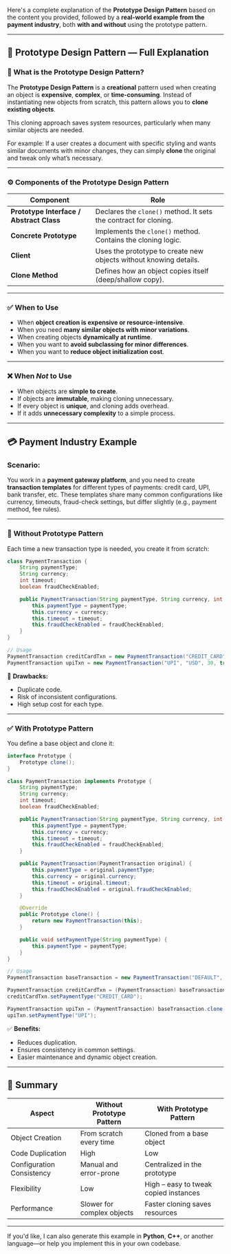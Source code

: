 Here's a complete explanation of the **Prototype Design Pattern** based on the content you provided, followed by a **real-world example from the payment industry**, both **with and without** using the prototype pattern.

---

## 🔁 Prototype Design Pattern — Full Explanation

### 📌 What is the Prototype Design Pattern?

The **Prototype Design Pattern** is a **creational** pattern used when creating an object is **expensive**, **complex**, or **time-consuming**. Instead of instantiating new objects from scratch, this pattern allows you to **clone existing objects**.

This cloning approach saves system resources, particularly when many similar objects are needed.

For example:
If a user creates a document with specific styling and wants similar documents with minor changes, they can simply **clone** the original and tweak only what’s necessary.

---

### ⚙️ Components of the Prototype Design Pattern

| Component                                | Role                                                              |
| ---------------------------------------- | ----------------------------------------------------------------- |
| **Prototype Interface / Abstract Class** | Declares the `clone()` method. It sets the contract for cloning.  |
| **Concrete Prototype**                   | Implements the `clone()` method. Contains the cloning logic.      |
| **Client**                               | Uses the prototype to create new objects without knowing details. |
| **Clone Method**                         | Defines how an object copies itself (deep/shallow copy).          |

---

### ✅ When to Use

* When **object creation is expensive or resource-intensive**.
* When you need **many similar objects with minor variations**.
* When creating objects **dynamically at runtime**.
* When you want to **avoid subclassing for minor differences**.
* When you want to **reduce object initialization cost**.

---

### ❌ When *Not* to Use

* When objects are **simple to create**.
* If objects are **immutable**, making cloning unnecessary.
* If every object is **unique**, and cloning adds overhead.
* If it adds **unnecessary complexity** to a simple process.

---

## 💳 Payment Industry Example

### Scenario:

You work in a **payment gateway platform**, and you need to create **transaction templates** for different types of payments: credit card, UPI, bank transfer, etc. These templates share many common configurations like currency, timeouts, fraud-check settings, but differ slightly (e.g., payment method, fee rules).

---

### 🧪 **Without Prototype Pattern**

Each time a new transaction type is needed, you create it from scratch:

```java
class PaymentTransaction {
    String paymentType;
    String currency;
    int timeout;
    boolean fraudCheckEnabled;

    public PaymentTransaction(String paymentType, String currency, int timeout, boolean fraudCheckEnabled) {
        this.paymentType = paymentType;
        this.currency = currency;
        this.timeout = timeout;
        this.fraudCheckEnabled = fraudCheckEnabled;
    }
}

// Usage
PaymentTransaction creditCardTxn = new PaymentTransaction("CREDIT_CARD", "USD", 30, true);
PaymentTransaction upiTxn = new PaymentTransaction("UPI", "USD", 30, true);
```

🔴 **Drawbacks:**

* Duplicate code.
* Risk of inconsistent configurations.
* High setup cost for each type.

---

### ✅ **With Prototype Pattern**

You define a base object and clone it:

```java
interface Prototype {
    Prototype clone();
}

class PaymentTransaction implements Prototype {
    String paymentType;
    String currency;
    int timeout;
    boolean fraudCheckEnabled;

    public PaymentTransaction(String paymentType, String currency, int timeout, boolean fraudCheckEnabled) {
        this.paymentType = paymentType;
        this.currency = currency;
        this.timeout = timeout;
        this.fraudCheckEnabled = fraudCheckEnabled;
    }

    public PaymentTransaction(PaymentTransaction original) {
        this.paymentType = original.paymentType;
        this.currency = original.currency;
        this.timeout = original.timeout;
        this.fraudCheckEnabled = original.fraudCheckEnabled;
    }

    @Override
    public Prototype clone() {
        return new PaymentTransaction(this);
    }

    public void setPaymentType(String paymentType) {
        this.paymentType = paymentType;
    }
}
```

```java
// Usage
PaymentTransaction baseTransaction = new PaymentTransaction("DEFAULT", "USD", 30, true);

PaymentTransaction creditCardTxn = (PaymentTransaction) baseTransaction.clone();
creditCardTxn.setPaymentType("CREDIT_CARD");

PaymentTransaction upiTxn = (PaymentTransaction) baseTransaction.clone();
upiTxn.setPaymentType("UPI");
```

✅ **Benefits:**

* Reduces duplication.
* Ensures consistency in common settings.
* Easier maintenance and dynamic object creation.

---

## 🧾 Summary

| Aspect                    | Without Prototype Pattern  | With Prototype Pattern                |
| ------------------------- | -------------------------- | ------------------------------------- |
| Object Creation           | From scratch every time    | Cloned from a base object             |
| Code Duplication          | High                       | Low                                   |
| Configuration Consistency | Manual and error-prone     | Centralized in the prototype          |
| Flexibility               | Low                        | High – easy to tweak copied instances |
| Performance               | Slower for complex objects | Faster cloning saves resources        |

---

If you'd like, I can also generate this example in **Python**, **C++**, or another language—or help you implement this in your own codebase.
